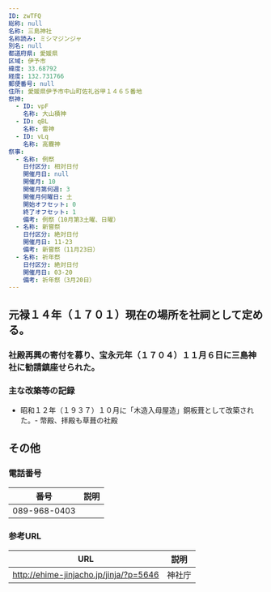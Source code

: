 ```yaml
---
ID: zwTFQ
総称: null
名称: 三島神社
名称読み: ミシマジンジャ
別名: null
都道府県: 愛媛県
区域: 伊予市
緯度: 33.68792
経度: 132.731766
郵便番号: null
住所: 愛媛県伊予市中山町佐礼谷甲１４６５番地
祭神:
  - ID: vpF
    名称: 大山積神
  - ID: qBL
    名称: 雷神
  - ID: vLq
    名称: 高龗神
祭事:
  - 名称: 例祭
    日付区分: 相対日付
    開催月日: null
    開催月: 10
    開催月第何週: 3
    開催月何曜日: 土
    開始オフセット: 0
    終了オフセット: 1
    備考: 例祭（10月第3土曜、日曜）
  - 名称: 新嘗祭
    日付区分: 絶対日付
    開催月日: 11-23
    備考: 新嘗祭（11月23日）
  - 名称: 祈年祭
    日付区分: 絶対日付
    開催月日: 03-20
    備考: 祈年祭（3月20日）
---
```


## 元禄１４年（１７０１）現在の場所を社祠として定める。

### 社殿再興の寄付を募り、宝永元年（１７０４）１１月６日に三島神社に勧請鎮座せられた。

### 主な改築等の記録

- 昭和１２年（１９３７）１０月に「木造入母屋造」銅板葺として改築された。- 幣殿、拝殿も草葺の社殿

## その他

### 電話番号

| 番号         | 説明 |
| ------------ | ---- |
| 089-968-0403 |      |

### 参考URL

| URL                                    | 説明   |
| -------------------------------------- | ------ |
| http://ehime-jinjacho.jp/jinja/?p=5646 | 神社庁 |
